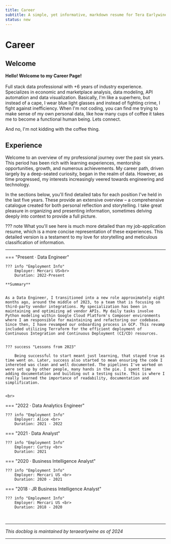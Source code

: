 ```yaml
---
title: Career
subtitle: A simple, yet informative, markdown resume for Tera Earlywine.
status: new
---
```


# Career

## Welcome
**Hello! Welcome to my Career Page!** <br><br>
Full stack data professional with +6 years of industry experience. Specializes in economic and marketplace analysis, data modeling, API automation and data visualization. Basically, I'm like a superhero, but instead of a cape, I wear blue light glasses and instead of fighting crime, I fight against inefficiency. When I'm not coding, you can find me trying to make sense of my own personal data, like how many cups of coffee it takes me to become a functional human being. Lets connect.

And no, I'm not kidding with the coffee thing.



## **Experience**

Welcome to an overview of my professional journey over the past six years. This period has been rich with learning experiences, mentorship opportunities, growth, and numerous achievements. My career path, driven largely by a deep-seated curiosity, began in the realm of data. However, as time progressed, my interests increasingly veered towards engineering and technology.


In the sections below, you'll find detailed tabs for each position I've held in the last five years. These provide an extensive overview – a comprehensive catalogue created for both personal reflection and storytelling. I take great pleasure in organizing and presenting information, sometimes delving deeply into context to provide a full picture.


??? note
    What you'll see here is much more detailed than my job-application resume, which is a more concise representation of these experiences. This detailed version is a testament to my love for storytelling and meticulous classification of information.

<hr>

=== "Present · Data Engineer"

    ??? info "Employment Info"
        Employer: Mercari US<br>
        Duration: 2022-Present

    **Summary**


    As a Data Engineer, I transitioned into a new role approximately eight months ago, around the middle of 2023, to a team that is focusing on third-party vendor integrations. My specialization has been in maintaining and optimizing ad vendor APIs. My daily tasks involve Python modeling within Google Cloud Platform's Composer environments where I am responsible for maintaining and refactoring our codebase. Since then, I have revamped our onboarding process in GCP. This revamp included utilizing Terraform for the efficient deployment of Continuous Integration and Continuous Deployment (CI/CD) resources.


    ??? success "Lessons from 2023"

        Being successful to start meant just learning, that stayed true as time went on. Later, success also started to mean ensuring the code I inhereted was clean and well documented. The pipelines I've worked on were set up by other people, many hands in the pie. I spent time adding documentation and building out a testing suite. This is where I really learned the importance of readability, documentation and simplification.


    <br>
=== "2022 · Data Analytics Engineer"

    ??? info "Employment Info"
        Employer: Alice <br>
        Duration: 2021 - 2022



=== "2021 · Data Analyst"

    ??? info "Employment Info"
        Employer: Curtsy <br>
        Duration: 2021





=== "2020 · Business Intelligence Analyst"

    ??? info "Employment Info"
        Employer: Mercari US <br>
        Duration: 2020 - 2021




=== "2018 · JR Business Intelligence Analyst"

    ??? info "Employment Info"
        Employer: Mercari US <br>
        Duration: 2018 - 2020



<br>

<!-- ??? note; makes a collabsible block -->



<hr>
<i>This docblog is maintained by teraearlywine as of 2024</i>
<hr>

